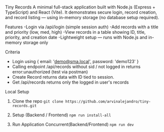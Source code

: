 Tiny Records
A minimal full-stack application built with Node.js (Express + TypeScript) and React (Vite).
It demonstrates secure login, record creation, and record listing — using in-memory storage (no database setup required).

Features
-Login via /api/login (simple session auth)
-Add records with a title and priority (low, med, high)
-View records in a table showing ID, title, priority, and creation date
-Lightweight setup — runs with Node.js and in-memory storage only

Criteria
- Login using { email: 'demo@sma.local', password: 'demo123' }
- Calling endpoint /api/records without sid / not logged in returns error:unauthorized (test via postman)
- Create Record returns data with ID tied to session.
- Get /api/records returns only the logged in user's records
  

Local Setup

1. Clone the repo
   `git clone https://github.com/arvinalejandro/tiny-records.git`

2. Setup (Backend / Frontend)
   `npm run install-all`

3. Run Application Concurrent(Backend/Frontend)
   `npm run dev`
